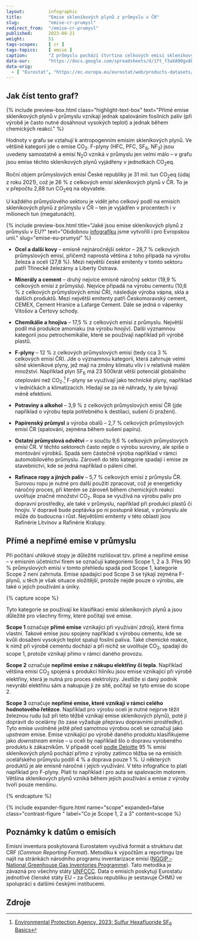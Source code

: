 ```yaml
---
layout:         infographic
title:          "Emise skleníkových plynů z průmyslu v ČR"
slug:           "emise-cr-prumysl"
redirect_from:  "/emise-cr-prumysl"
published:      2023-08-21
weight:         51
tags-scopes:    [ cr ]
tags-topics:    [ emise ]
caption:        "Z průmyslu pochází čtvrtina celkových emisí skleníkových plynů v České republice. Průmysl je tak po výrobě elektřiny a tepla druhým největším producentem těchto emisí."
data-our:       "https://docs.google.com/spreadsheets/d/1ft_f3aXA90gx8LDExcba1QKSpyAl3TSlDsZHaroOis8/edit#gid=0"
data-orig:
  - [ "Eurostat", "https://ec.europa.eu/eurostat/web/products-datasets/-/ENV_AIR_GGE" ]
---
```


## Jak číst tento graf?

{% include preview-box.html
    class="highlight-text-box"
    text="Přímé emise skleníkových plynů v průmyslu vznikají jednak spalováním fosilních paliv (při výrobě je často nutné dosáhnout vysokých teplot) a jednak během chemických reakcí."
%}

Hodnoty v grafu se vztahují k <glossary id="antropogennisklenikoveplyny">antropogenním emisím</glossary> skleníkových plynů. Ve většině kategorií jde o emise CO<sub>2</sub>. F-plyny (HFC, PFC, SF<sub>6</sub>, NF<sub>3</sub>) jsou uvedeny samostatně a emisí N<sub>2</sub>O vzniká v průmyslu jen velmi málo – v grafu jsou emise těchto skleníkových plynů vyjádřeny v jednotkách <glossary id="co2eq">CO<sub>2</sub>eq</glossary>.

Roční objem průmyslových emisí České republiky je 31 mil. tun CO<sub>2</sub>eq (údaj z roku 2021), což je 26 % z celkových emisí skleníkových plynů v ČR. To je v přepočtu 2,88 tun CO<sub>2</sub>eq na obyvatele.

U každého průmyslového sektoru je vidět jeho celkový podíl na emisích skleníkových plynů z průmyslu v ČR – ten je vyjádřen v procentech i v milionech tun (megatunách).

{% include preview-box.html
    title="Jaké jsou emise skleníkových plynů z průmyslu v EU?"
    text="Obdobnou [infografiku](/infografiky/emise-eu-prumysl) jsme vytvořili i pro Evropskou unii."
    slug="emise-eu-prumysl"
%}

* **Ocel a další kovy** –  emisně nejnáročnější sektor – 28,7 % celkových průmyslových emisí, přičemž naprostá většina z toho připadá na výrobu železa a oceli (27,8 %). Mezi největší české emitenty v tomto sektoru patří Třinecké železárny a Liberty Ostrava.

* **Minerály a cement** – druhý nejvíce emisně náročný sektor (19,9 % celkových emisí z průmyslu). Nejvíce připadá na výrobu cementu (10,6 % z celkových průmyslových emisí ČR), následuje výroba vápna, skla a dalších produktů. Mezi největší emitenty patři Českomoravský cement, CEMEX, Cement Hranice a Lafarge Cement. Dále se jedná o vápenky Vitošov a Čertovy schody.

* **Chemikálie a hnojiva** – 17,5 % z celkových emisí z průmyslu. Největší podíl má produkce amoniaku (na výrobu hnojiv). Další významnou kategorií jsou petrochemikálie, které se používají například při výrobě plastů.

* **F-plyny** – 12 % z celkových průmyslových emisí (tedy cca 3 % celkových emisí ČR). Jde o významnou kategorii, která zahrnuje velmi silné skleníkové plyny, jež mají na změny klimatu vliv i v relativně malém množství. Například plyn SF<sub>6</sub> má 23 500krát větší potenciál globálního oteplování než CO<sub>2</sub>.[^gwp] F-plyny se využívají jako technické plyny, například v ledničkách a klimatizacích. Hledají se za ně náhrady, ty ale bývají méně efektivní.

* **Potraviny a alkohol** – 3,9 % z celkových průmyslových emisí ČR (jde například o výrobu tepla potřebného k destilaci, sušení či pražení).

* **Papírenský průmysl** a výroba obalů – 2,7 % celkových průmyslových emisí ČR (spalování, zejména během sušení papíru).

* **Ostatní průmyslová odvětví** – v součtu 9,6 % celkových průmyslových emisí ČR. V těchto sektorech často nejde o výrobu suroviny, ale spíše o montování výrobků. Spadá sem částečně výroba například v rámci automobilového průmyslu. Zároveň do této kategorie spadají i emise ze stavebnictví, kde se jedná například o pálení cihel.

* **Rafinace ropy a jiných paliv** – 5,7 % celkových emisí z průmyslu ČR. Surovou ropu je nutné pro další použití zpracovat, což je energeticky náročný proces, při kterém se zároveň během chemických reakcí uvolňuje značné množství CO<sub>2</sub>. Ropa se využívá na výrobu paliv pro dopravní prostředky, ale také v průmyslu, například při produkci plastů či hnojiv. V dopravě bude poptávka po ní postupně klesat, v průmyslu ale může do budoucna i růst. Největšími emitenty v této oblasti jsou Rafinérie Litvínov a Rafinérie Kralupy.

## Přímé a nepřímé emise v průmyslu

Při počítání uhlíkové stopy je důležité rozlišovat tzv. přímé a nepřímé emise – v emisním účetnictví firem se označují kategoriemi Scope 1, 2 a 3. Přes 90 % průmyslových emisí v tomto přehledu spadá pod Scope 1, kategorie Scope 2 není zahrnuta. Emise spadající pod Scope 3 se týkají zejména F-plynů, u těch je však situace složitější, protože nejde pouze o výrobu, ale také o jejich používání a úniky.

{% capture scope %}

Tyto kategorie se používají ke klasifikaci emisí skleníkových plynů a jsou důležité pro všechny firmy, které počítají své emise.

**Scope 1** označuje **přímé emise** vznikající při využívání zdrojů, které firma vlastní. Takové emise jsou spojeny například s výrobou cementu, kde se kvůli dosažení vysokých teplot spalují fosilní paliva. Také chemické reakce, k nimž při výrobě cementu dochází a při nichž se uvolňuje CO<sub>2</sub>, spadají do scope 1, protože vznikají přímo v rámci daného provozu.

**Scope 2** označuje **nepřímé emise z nákupu elektřiny či tepla**. Například většina emisí CO<sub>2</sub> spojená s produkcí hliníku jsou emise vznikající při výrobě elektřiny, která je nutná pro proces elektrolýzy. Jestliže si daný podnik nevyrábí elektřinu sám a nakupuje ji ze sítě, počítají se tyto emise do scope 2.

**Scope 3** označuje **nepřímé emise, které vznikají v rámci celého hodnotového řetězce**. Například pro výrobu oceli je nutné nejprve těžit železnou rudu (už při této těžbě vznikají emise skleníkových plynů), poté ji dopravit do ocelárny (to zase vyžaduje přepravu dopravními prostředky). Tyto emise uvolněné ještě před samotnou výrobou oceli se označují jako *upstream* emise. Emise vznikající po výrobě daného produktu klasifikujeme jako *downstream* emise – u oceli by například šlo o dopravu vyrobeného produktu k zákazníkům. V případě oceli [podle Deloitte](https://www2.deloitte.com/nl/nl/pages/sustainability/articles/decarbonizing-the-steel-value-chain.html) 95 % emisí skleníkových plynů pochází přímo z výroby zatímco těžba se na emisích ocelářského průmyslu podílí 4 % a doprava pouze 1 %. U některých produktů je ale emisně náročné i jejich využívání. V této infografice to platí například pro F-plyny. Platí to například i pro auta se spalovacím motorem. Většina skleníkových plynů vzniká během jejich používání a emise z výroby tvoří pouze menšinu.

{% endcapture %}

{% include expander-figure.html
    name="scope"
    expanded=false
    class="contrast-figure "
    label="Co je Scope 1, 2 a 3"
    content=scope
%}

## Poznámky k datům o emisích

Emisní inventura poskytovaná Eurostatem využívá formát a strukturu dat CRF (_Common Reporting Format_). Metodiku k výpočtům a reportingu lze najít na stránkách národního programu inventarizace emisí ([NGGIP – National Greenhouse Gas Inventories Programme](https://www.ipcc-nggip.iges.or.jp/)). Tato metodika je závazná pro všechny státy [UNFCCC](https://cs.wikipedia.org/wiki/R%C3%A1mcov%C3%A1_%C3%BAmluva_OSN_o_zm%C4%9Bn%C4%9B_klimatu). Data o emisích poskytují Eurostatu jednotlivé členské státy EU – za Českou republiku je sestavuje ČHMÚ ve spolupráci s dalšími českými institucemi.

## Zdroje

[^gwp]: [Environmental Protection Agency, 2023: Sulfur Hexafluoride SF<sub>6</sub> Basics](https://www.epa.gov/eps-partnership/sulfur-hexafluoride-sf6-basics)